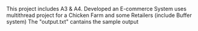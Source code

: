 This project includes A3 & A4.
Developed an E-commerce System uses multithread project for a Chicken Farm and some Retailers (include Buffer system)
The "output.txt" cantains the sample output

